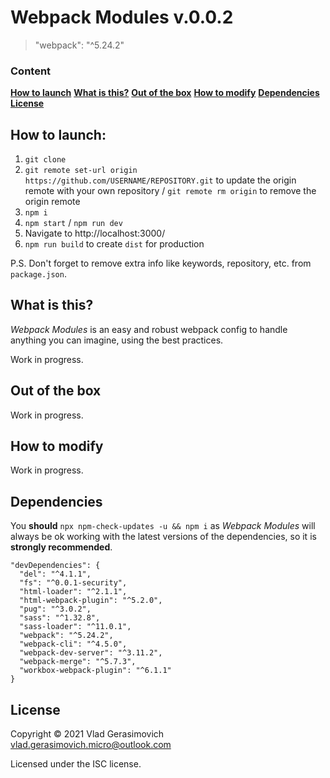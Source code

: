 # Webpack Modules v.0.0.2

> "webpack": "^5.24.2"

### Content

**[How to launch](#how-to-launch)**
**[What is this?](#what-is-this)**
**[Out of the box](#out-of-the-box)**
**[How to modify](#how-to-modify)**
**[Dependencies](#dependencies)**
**[License](#license)**

## How to launch:

1. `git clone`
2. `git remote set-url origin https://github.com/USERNAME/REPOSITORY.git` to update the origin remote with your own repository / `git remote rm origin` to remove the origin remote
3. `npm i`
4. `npm start` / `npm run dev`
5. Navigate to http://localhost:3000/
6. `npm run build` to create `dist` for production

P.S. Don't forget to remove extra info like keywords, repository, etc. from `package.json`.

## What is this?

_Webpack Modules_ is an easy and robust webpack config to handle anything you can imagine, using the best practices.

Work in progress.

## Out of the box

Work in progress.

## How to modify

Work in progress.

## Dependencies

You **should** `npx npm-check-updates -u && npm i` as _Webpack Modules_ will always be ok working with the latest versions of the dependencies, so it is **strongly recommended**.

```
"devDependencies": {
  "del": "^4.1.1",
  "fs": "^0.0.1-security",
  "html-loader": "^2.1.1",
  "html-webpack-plugin": "^5.2.0",
  "pug": "^3.0.2",
  "sass": "^1.32.8",
  "sass-loader": "^11.0.1",
  "webpack": "^5.24.2",
  "webpack-cli": "^4.5.0",
  "webpack-dev-server": "^3.11.2",
  "webpack-merge": "^5.7.3",
  "workbox-webpack-plugin": "^6.1.1"
}
```

## License

Copyright © 2021 Vlad Gerasimovich <vlad.gerasimovich.micro@outlook.com>

Licensed under the ISC license.
